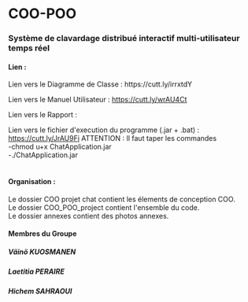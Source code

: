 # COO-POO
<h3> Système de clavardage distribué interactif multi-utilisateur temps réel </h3>

<h4> Lien : </h4>
Lien vers le Diagramme de Classe : https://cutt.ly/irrxtdY <br>


Lien vers le Manuel Utilisateur : https://cutt.ly/wrAU4Ct <br>

Lien vers le Rapport : <br>

Lien vers le fichier d'execution du programme (.jar + .bat) : https://cutt.ly/JrAU9Fi ATTENTION : Il faut taper les commandes <br>
-chmod u+x ChatApplication.jar <br>
-./ChatApplication.jar <br>
<br>

<h4> Organisation : </h4>
Le dossier COO projet chat contient les élements de conception COO.  <br>
Le dossier COO_POO_project contient l'ensemble du code. <br>
Le dossier annexes contient des photos annexes.  <br>

<h4> Membres du Groupe </h4>
<h5> Väinö KUOSMANEN </h5>
<h5> Laetitia PERAIRE </h5>
<h5> Hichem SAHRAOUI </h5>
